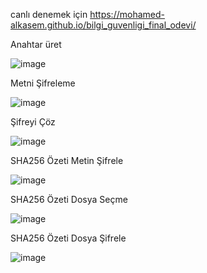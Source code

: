 canlı denemek için https://mohamed-alkasem.github.io/bilgi_guvenligi_final_odevi/

Anahtar üret 

![image](https://github.com/user-attachments/assets/6ef8ded0-ebd6-4d2c-a1e0-a77433c003b1)


Metni Şifreleme 

![image](https://github.com/user-attachments/assets/5b1670e4-a093-45ec-b1c2-f6a158fdefbf)

Şifreyi Çöz

![image](https://github.com/user-attachments/assets/7d479c08-a37e-4838-834f-d5de2b2490ce)

SHA256 Özeti Metin Şifrele

![image](https://github.com/user-attachments/assets/27423798-21ac-4c56-a3d8-8ab4c41ee0a1)

SHA256 Özeti Dosya Seçme 

![image](https://github.com/user-attachments/assets/56a7c8ad-24db-4e92-8ce7-2f79d8b0b000)

SHA256 Özeti Dosya Şifrele

![image](https://github.com/user-attachments/assets/8e2375c7-8ba0-44fd-bbf1-a6eeeca4968b)


